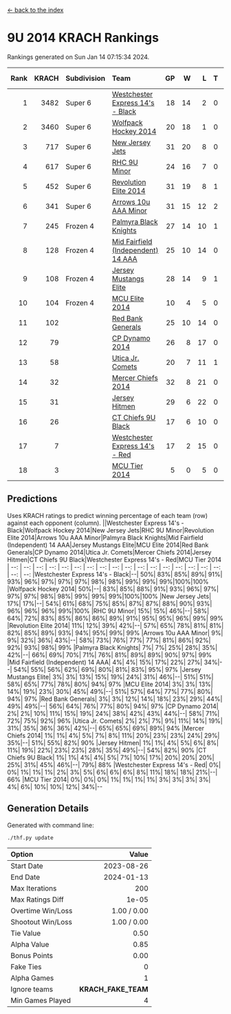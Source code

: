 [<- back to the index](readme.md)
# 9U 2014 KRACH Rankings
Rankings generated on Sun Jan 14 07:15:34 2024.

Rank|KRACH|Subdivision|Team|GP|W|L|T|OTW|OTL|SoS|Exp Wins|Win Diff
---:|---:|:---|:---|---:|---:|---:|---:|---:|---:|---:|---:|---:
1|3482|Super 6|[Westchester Express 14's - Black](https://gamesheetstats.com/seasons/3664/teams/140873/schedule)|18|14|2|0|2|0|606|16.8|-0.0
2|3460|Super 6|[Wolfpack Hockey 2014](https://gamesheetstats.com/seasons/3664/teams/140871/schedule)|20|18|1|0|0|1|543|18.8|-0.0
3|717|Super 6|[New Jersey Jets](https://gamesheetstats.com/seasons/3664/teams/140881/schedule)|31|20|8|0|3|0|592|23.9|0.0
4|617|Super 6|[RHC 9U Minor](https://gamesheetstats.com/seasons/3664/teams/140876/schedule)|24|16|7|0|1|0|604|17.9|0.0
5|452|Super 6|[Revolution Elite 2014](https://gamesheetstats.com/seasons/3664/teams/140880/schedule)|31|19|8|1|2|1|333|22.4|0.0
6|341|Super 6|[Arrows 10u AAA Minor](https://gamesheetstats.com/seasons/3664/teams/140872/schedule)|31|15|12|2|0|2|803|16.9|0.0
7|245|Frozen 4|[Palmyra Black Knights](https://gamesheetstats.com/seasons/3664/teams/140875/schedule)|27|14|10|1|1|1|457|16.4|0.0
8|128|Frozen 4|[Mid Fairfield (Independent) 14 AAA](https://gamesheetstats.com/seasons/3664/teams/140878/schedule)|25|10|14|0|1|0|732|11.9|0.0
9|108|Frozen 4|[Jersey Mustangs Elite](https://gamesheetstats.com/seasons/3664/teams/140888/schedule)|28|14|9|1|1|3|181|16.4|0.0
10|104|Frozen 4|[MCU Elite 2014](https://gamesheetstats.com/seasons/3664/teams/140874/schedule)|10|4|5|0|0|1|1301|4.9|0.0
11|102||[Red Bank Generals](https://gamesheetstats.com/seasons/3664/teams/140883/schedule)|25|10|14|0|0|1|477|10.9|0.0
12|79||[CP Dynamo 2014](https://gamesheetstats.com/seasons/3664/teams/140877/schedule)|26|8|17|0|0|1|712|8.9|0.0
13|58||[Utica Jr. Comets](https://gamesheetstats.com/seasons/3664/teams/140884/schedule)|20|7|11|1|0|1|498|8.4|0.0
14|32||[Mercer Chiefs 2014](https://gamesheetstats.com/seasons/3664/teams/140885/schedule)|32|8|21|0|1|2|199|9.9|0.0
15|31||[Jersey Hitmen](https://gamesheetstats.com/seasons/3664/teams/140879/schedule)|29|6|22|0|1|0|525|7.9|0.0
16|26||[CT Chiefs 9U Black](https://gamesheetstats.com/seasons/3664/teams/140886/schedule)|17|6|10|0|1|0|156|7.9|0.0
17|7||[Westchester Express 14's - Red](https://gamesheetstats.com/seasons/3664/teams/140887/schedule)|17|2|15|0|0|0|130|2.9|0.0
18|3||[MCU Tier 2014](https://gamesheetstats.com/seasons/3664/teams/140882/schedule)|5|0|5|0|0|0|250|0.9|0.0

## Predictions
Uses KRACH ratings to predict winning percentage of each team (row) against each opponent (column).
||Westchester Express 14's - Black|Wolfpack Hockey 2014|New Jersey Jets|RHC 9U Minor|Revolution Elite 2014|Arrows 10u AAA Minor|Palmyra Black Knights|Mid Fairfield (Independent) 14 AAA|Jersey Mustangs Elite|MCU Elite 2014|Red Bank Generals|CP Dynamo 2014|Utica Jr. Comets|Mercer Chiefs 2014|Jersey Hitmen|CT Chiefs 9U Black|Westchester Express 14's - Red|MCU Tier 2014
| --: | --: | --: | --: | --: | --: | --: | --: | --: | --: | --: | --: | --: | --: | --: | --: | --: | --: | --: 
|Westchester Express 14's - Black|--| 50%| 83%| 85%| 89%| 91%| 93%| 96%| 97%| 97%| 97%| 98%| 98%| 99%| 99%| 99%|100%|100%
|Wolfpack Hockey 2014| 50%|--| 83%| 85%| 88%| 91%| 93%| 96%| 97%| 97%| 97%| 98%| 98%| 99%| 99%| 99%|100%|100%
|New Jersey Jets| 17%| 17%|--| 54%| 61%| 68%| 75%| 85%| 87%| 87%| 88%| 90%| 93%| 96%| 96%| 96%| 99%|100%
|RHC 9U Minor| 15%| 15%| 46%|--| 58%| 64%| 72%| 83%| 85%| 86%| 86%| 89%| 91%| 95%| 95%| 96%| 99%| 99%
|Revolution Elite 2014| 11%| 12%| 39%| 42%|--| 57%| 65%| 78%| 81%| 81%| 82%| 85%| 89%| 93%| 94%| 95%| 99%| 99%
|Arrows 10u AAA Minor|  9%|  9%| 32%| 36%| 43%|--| 58%| 73%| 76%| 77%| 77%| 81%| 86%| 92%| 92%| 93%| 98%| 99%
|Palmyra Black Knights|  7%|  7%| 25%| 28%| 35%| 42%|--| 66%| 69%| 70%| 71%| 76%| 81%| 89%| 89%| 90%| 97%| 99%
|Mid Fairfield (Independent) 14 AAA|  4%|  4%| 15%| 17%| 22%| 27%| 34%|--| 54%| 55%| 56%| 62%| 69%| 80%| 81%| 83%| 95%| 97%
|Jersey Mustangs Elite|  3%|  3%| 13%| 15%| 19%| 24%| 31%| 46%|--| 51%| 51%| 58%| 65%| 77%| 78%| 80%| 94%| 97%
|MCU Elite 2014|  3%|  3%| 13%| 14%| 19%| 23%| 30%| 45%| 49%|--| 51%| 57%| 64%| 77%| 77%| 80%| 94%| 97%
|Red Bank Generals|  3%|  3%| 12%| 14%| 18%| 23%| 29%| 44%| 49%| 49%|--| 56%| 64%| 76%| 77%| 80%| 94%| 97%
|CP Dynamo 2014|  2%|  2%| 10%| 11%| 15%| 19%| 24%| 38%| 42%| 43%| 44%|--| 58%| 71%| 72%| 75%| 92%| 96%
|Utica Jr. Comets|  2%|  2%|  7%|  9%| 11%| 14%| 19%| 31%| 35%| 36%| 36%| 42%|--| 65%| 65%| 69%| 89%| 94%
|Mercer Chiefs 2014|  1%|  1%|  4%|  5%|  7%|  8%| 11%| 20%| 23%| 23%| 24%| 29%| 35%|--| 51%| 55%| 82%| 90%
|Jersey Hitmen|  1%|  1%|  4%|  5%|  6%|  8%| 11%| 19%| 22%| 23%| 23%| 28%| 35%| 49%|--| 54%| 82%| 90%
|CT Chiefs 9U Black|  1%|  1%|  4%|  4%|  5%|  7%| 10%| 17%| 20%| 20%| 20%| 25%| 31%| 45%| 46%|--| 79%| 88%
|Westchester Express 14's - Red|  0%|  0%|  1%|  1%|  1%|  2%|  3%|  5%|  6%|  6%|  6%|  8%| 11%| 18%| 18%| 21%|--| 66%
|MCU Tier 2014|  0%|  0%|  0%|  1%|  1%|  1%|  1%|  3%|  3%|  3%|  3%|  4%|  6%| 10%| 10%| 12%| 34%|--

## Generation Details

Generated with command line:
```
./thf.py update
```

| Option | Value |
| :----- | ----: |
| Start Date | 2023-08-26 |
| End Date | 2024-01-13 |
| Max Iterations | 200 |
| Max Ratings Diff | 1e-05 |
| Overtime Win/Loss | 1.00 / 0.00 |
| Shootout Win/Loss | 1.00 / 0.00 |
| Tie Value | 0.50 |
| Alpha Value | 0.85 |
| Bonus Points | 0.00 |
| Fake Ties | 0 |
| Alpha Games | 1 |
| Ignore teams | __KRACH_FAKE_TEAM__ |
| Min Games Played | 4 |

